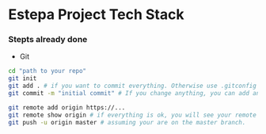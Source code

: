 # Estepa Project Tech Stack

### Stepts already done

* Git
```bash
cd "path to your repo"
git init
git add . # if you want to commit everything. Otherwise use .gitconfig files
git commit -m "initial commit" # If you change anything, you can add and commit again...

git remote add origin https://...
git remote show origin # if everything is ok, you will see your remote
git push -u origin master # assuming your are on the master branch.

```